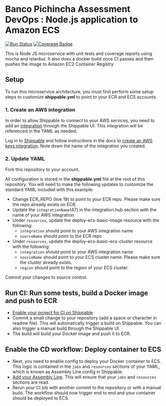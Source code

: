 # Banco Pichincha Assessment DevOps : Node.js application to Amazon ECS

[![Run Status](https://api.shippable.com/projects/58f6fcddd1780a07007bba3f/badge?branch=master)](https://app.shippable.com/github/devops-recipes/deploy-ecs-basic) [![Coverage Badge](https://api.shippable.com/projects/58f6fcddd1780a07007bba3f/coverageBadge?branch=master)](https://app.shippable.com/github/devops-recipes/deploy-ecs-basic)

This is  Node JS microservice with unit tests and coverage reports using mocha and istanbul. It also does a docker build once CI passes and then pushes the image to Amazon EC2 Container Registry

## Setup

To run this microservice architecture, you must first perform some setup steps to customize **shippable.yml** to point to your ECR and ECS accounts. 

### 1. Create an AWS integration

In order to allow Shippable to connect to your AWS services, you need to add an [integration](http://docs.shippable.com/platform/integration/overview/) through the Shippable UI. This integration will be referenced in the YAML as needed.

Log in to [Shippable](wwww.shippable.com) and follow instructions in the docs to [create an AWS keys integration](http://docs.shippable.com/platform/integration/aws-keys/). Note down the name of the integration you created.

### 2. Update YAML

Fork this repository to your account. 

All configuration is stored in the **shippable.yml** file at the root of this repository. You will need to make the following updates to customize the standard YAML included with this example:

* Change ECR_REPO (line 19) to point to your ECR repo. Please make sure the repo already exists on ECR.
* Update the `integrationName`(47) in the integration.hub section with the name of your AWS integration.
* Under `resources`, update the deploy-ecs-basic-image resource with the following:
   * `integration` should point to your AWS integration name
   * `sourceName` should point to the ECR repo
* Under `resources`, update the deploy-ecs-basic-ecs-cluster resource with the following:
   * `integration` should point to your AWS integration name
   * `sourceName` should point to your ECS cluster name. Please make sure the cluster already exists.
   * `region` should point to the region of your ECS cluster.

Commit your changes to source control.

## Run CI: Run some tests, build a Docker image and push to ECR

* [Enable your project for CI on Shippable](http://docs.shippable.com/ci/enable-project/) 
* Commit a small change to your repository (add a space or character in readme file). This will automatically trigger a build on Shippable. You can also trigger a manual build through the Shippable UI.
* The build will build your Docker image and push it to ECR.

## Enable the CD workflow: Deploy container to ECS

* Next, you need to enable config to deploy your Docker container to ECS. This logic is contained in the `jobs` and `resources` sections of your YAML, which is known as Assembly Line config in Shippable.
* [Add your Assembly Line](http://docs.shippable.com/platform/tutorial/workflow/add-assembly-line/). This will ensure that your `jobs` and `resources` sections are read.
* Rerun your CI job with another commit to the repository or with a manual build. The workflow should now trigger end to end and your container should be deployed to ECS.




